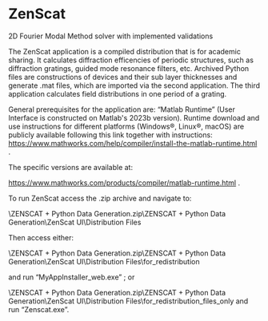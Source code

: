 # ZenScat

2D Fourier Modal Method solver with implemented validations

The ZenScat application is a compiled distribution that is for academic sharing. It calculates diffraction efficencies of periodic structures, such as diffraction gratings, guided mode resonance filters, etc. Archived Python files are constructions of devices and their sub layer thicknesses and generate .mat files, which are imported via the second application. The third application calculates field distributions in one period of a grating.

General prerequisites for the application are: “Matlab Runtime” (User Interface is constructed on Matlab's 2023b version). Runtime download and use instructions for different platforms (Windows®, Linux®, macOS) are publicly available following this link together with instructions: 
https://www.mathworks.com/help/compiler/install-the-matlab-runtime.html .

The specific versions are available at:

https://www.mathworks.com/products/compiler/matlab-runtime.html .

To run ZenScat access the .zip archive and navigate to:

\ZENSCAT + Python Data Generation.zip\ZENSCAT + Python Data Generation\ZenScat UI\Distribution Files

Then access either:

\ZENSCAT + Python Data Generation.zip\ZENSCAT + Python Data Generation\ZenScat UI\Distribution Files\for_redistribution

and run “MyAppInstaller_web.exe” ; or

\ZENSCAT + Python Data Generation.zip\ZENSCAT + Python Data Generation\ZenScat UI\Distribution Files\for_redistribution_files_only
and run “Zenscat.exe”.
